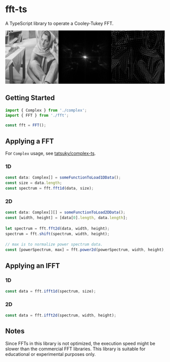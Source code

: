 # fft-ts
A TypeScript library to operate a Cooley-Tukey FFT.

![Sample](https://github.com/tatsuky/fft-ts/blob/master/images/sample.png)

## Getting Started
```ts
import { Complex } from './complex';
import { FFT } from './fft';
```

```ts
const fft = FFT();
```

## Applying a FFT
For `Complex` usage, see [tatsuky/complex-ts](https://github.com/tatsuky/complex-ts/).

### 1D
```ts
const data: Complex[] = someFunctionToLoad1DData();
const size = data.length;
const spectrum = fft.fft1d(data, size);
```

### 2D
```ts
const data: Complex[][] = someFunctionToLoad2DData();
const [width, height] = [data[0].length, data.length];

let spectrum = fft.fft2d(data, width, height);
spectrum = fft.shift(spectrum, width, height);

// max is to normalize power spectrum data.
const [powerSpectrum, max] = fft.power2d(powerSpectrum, width, height);
```

## Applying an IFFT
### 1D
```ts
const data = fft.ifft1d(spectrum, size);
```

### 2D
```ts
const data = fft.ifft2d(spectrum, width, height);
```

## Notes
Since FFTs in this library is not optimized, the execution speed might be slower than the commercial FFT libraries. This library is suitable for educational or experimental purposes only.
